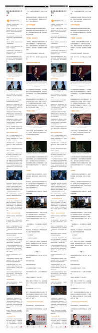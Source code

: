 ![](../../images/2017年01月/GX0102-跟老板谈加薪时的几个不要.jpg)
![](../../images/2017年01月/GX0102-跟老板谈加薪时的几个不要2.jpg)
![](../../images/2017年01月/GX0102-跟老板谈加薪时的几个不要.jpg)
![](../../images/2017年01月/GX0102-跟老板谈加薪时的几个不要2.jpg)
